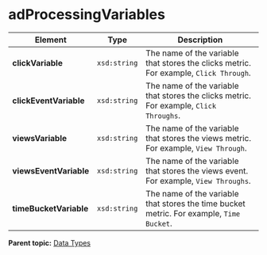 # adProcessingVariables

|Element|Type|Description|
|-------|----|-----------|
|**clickVariable** |`xsd:string` | The name of the variable that stores the clicks metric. For example, `Click Through`.|
|**clickEventVariable** |`xsd:string` | The name of the variable that stores the clicks metric. For example, `Click Throughs`.|
|**viewsVariable** |`xsd:string` | The name of the variable that stores the views metric. For example, `View Through`.|
|**viewsEventVariable** |`xsd:string` | The name of the variable that stores the views event. For example, `View Throughs`.|
|**timeBucketVariable** |`xsd:string` | The name of the variable that stores the time bucket metric. For example, `Time Bucket`.|

**Parent topic:** [Data Types](../data_types/c_genesis_api_datatypes.md)

